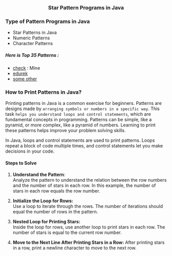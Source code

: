 ### <div style="text-align: center;"> Star Pattern Programs in Java </div>
### <div style="text-align: left;"> Type of Pattern Programs in Java </div>
  * Star Patterns in Java
  * Numeric Patterns
  * Character Patterns

##### Here is  Top 35 Patterns : 
* [check](https://github.com/THENHKHAN/coreJavaLearningWithAdv/blob/main/CoreJava/src/kunalSeries/patternsprinting/35patterns.md) : Mine <br>
* [edurek](https://www.edureka.co/blog/30-pattern-programs-in-java/)<br>
* [some other](https://www.shiksha.com/online-courses/articles/star-pattern-programs-in-java/)<br>

### <div style="text-align: left;"> How to Print Patterns in Java? </div>
Printing patterns in Java is a common exercise for beginners. Patterns are designs made by `arranging symbols or numbers in a specific way`. This task `helps you understand loops and control statements`, which are fundamental concepts in programming.
Patterns can be simple, like a pyramid, or more complex, like a pyramid of numbers. Learning to print these patterns helps improve your problem solving skills.

In Java, loops and control statements are used to print patterns. Loops repeat a block of code multiple times, and control statements let you make decisions in your code.


#### Steps to Solve
1. **Understand the Pattern**: <br>
   Analyze the pattern to understand the relation between the row numbers and the number of stars in each row. In this example, the number of stars in each row equals the row number.

2. **Initialize the Loop for Rows:** <br>
   Use a loop to iterate through the rows. The number of iterations should equal the number of rows in the pattern.
    
3. **Nested Loop for Printing Stars:** <br>
   Inside the loop for rows, use another loop to print stars in each row. The number of stars is equal to the current row number.

4. **Move to the Next Line After Printing Stars in a Row:**
   After printing stars in a row, print a newline character to move to the next row.



